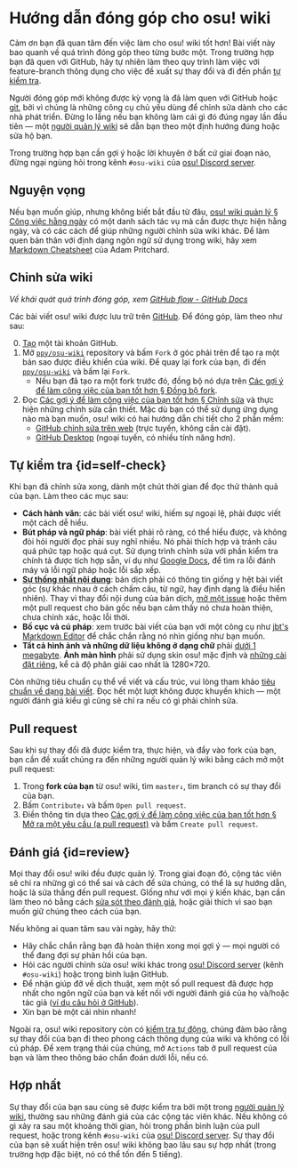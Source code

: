# Hướng dẫn đóng góp cho osu! wiki

Cảm ơn bạn đã quan tâm đến việc làm cho osu! wiki tốt hơn! Bài viết này bao quanh về quá trình đóng góp theo từng bước một. Trong trường hợp bạn đã quen với GitHub, hãy tự nhiên làm theo quy trình làm việc với feature-branch thông dụng cho việc đề xuất sự thay đổi và đi đến phần [tự kiểm tra](#self-check).

Người đóng góp mới không được kỳ vọng là đã làm quen với GitHub hoặc [git](https://git-scm.com/), bởi vì chúng là những công cụ chủ yếu dùng để chỉnh sửa dành cho các nhà phát triển. Đừng lo lắng nếu bạn không làm cái gì đó đúng ngay lần đầu tiên — một [người quản lý wiki](/wiki/People/osu!_wiki_maintainers) sẽ dẫn bạn theo một định hướng đúng hoặc sửa hộ bạn.

Trong trường hợp bạn cần gợi ý hoặc lời khuyên ở bất cứ giai đoạn nào, đừng ngại ngùng hỏi trong kênh `#osu-wiki` của [osu! Discord server](/wiki/Community/osu!_Discord_server).

## Nguyện vọng

Nếu bạn muốn giúp, nhưng không biết bắt đầu từ đâu, [osu! wiki quản lý § Công việc hằng ngày](/wiki/osu!_wiki/Maintenance#routines) có một danh sách tác vụ mà cần được thực hiện hằng ngày, và có các cách để giúp những người chỉnh sửa wiki khác. Để làm quen bản thân với định dạng ngôn ngữ sử dụng trong wiki, hãy xem [Markdown Cheatsheet](https://github.com/adam-p/markdown-here/wiki/Markdown-Cheatsheet) của Adam Pritchard.

## Chỉnh sửa wiki

*Về khái quát quá trình đóng góp, xem [GitHub flow - GitHub Docs](https://docs.github.com/en/get-started/quickstart/github-flow)*

Các bài viết osu! wiki được lưu trữ trên [GitHub][osu_wiki]. Để đóng góp, làm theo như sau:

0. [Tạo](https://github.com/signup) một tài khoản GitHub.
1. Mở [`ppy/osu-wiki`][osu_wiki] repository và bấm `Fork` ở góc phải trên để tạo ra một bản sao được điều khiển của wiki. Để quay lại fork của bạn, đi đến [`ppy/osu-wiki`][osu_wiki] và bấm lại `Fork`.
   - Nếu bạn đã tạo ra một fork trước đó, đồng bộ nó dựa trên [Các gợi ý để làm công việc của bạn tốt hơn § Đồng bộ fork](/wiki/osu!_wiki/Contribution_guide/Best_practices#đồng-bộ-fork).
2. Đọc [Các gợi ý để làm công việc của bạn tốt hơn § Chỉnh sửa](/wiki/osu!_wiki/Contribution_guide/Best_practices#chỉnh-sửa) và thực hiện những chỉnh sửa cần thiết. Mặc dù bạn có thể sử dụng ứng dụng nào mà bạn muốn, osu! wiki có hai hướng dẫn chi tiết cho 2 phần mềm:
   - [GitHub chỉnh sửa trên web](/wiki/osu!_wiki/Contribution_guide/GitHub_web-based_editor) (trực tuyến, không cần cài đặt).
   - [GitHub Desktop](/wiki/osu!_wiki/Contribution_guide/GitHub_Desktop) (ngoại tuyến, có nhiều tính năng hơn).

## Tự kiểm tra {id=self-check}

Khi bạn đã chỉnh sửa xong, dành một chút thời gian để đọc thử thành quả của bạn. Làm theo các mục sau:

- **Cách hành văn**: các bài viết osu! wiki, hiếm sự ngoại lệ, phải được viết một cách dễ hiểu.
- **Bút pháp và ngữ pháp**: bài viết phải rõ ràng, có thể hiểu được, và không đòi hỏi người đọc phải suy nghĩ nhiều. Nó phải thích hợp và tránh câu quá phức tạp hoặc quá cụt. Sử dụng trình chỉnh sửa với phần kiểm tra chính tả được tích hợp sẵn, ví dụ như [Google Docs](https://docs.google.com), để tìm ra lỗi đánh máy và lỗi ngữ pháp hoặc lỗi sắp xếp.
- **[Sự thống nhất nội dung](/wiki/Article_styling_criteria/Writing#content-parity)**: bản dịch phải có thông tin giống y hệt bài viết góc (sự khác nhau ở cách chấm câu, từ ngữ, hay định dạng là điều hiển nhiên). Thay vì thay đổi nội dung của bản dịch, [mở một issue](https://github.com/ppy/osu-wiki/issues/new) hoặc thêm một pull request cho bản gốc nếu bạn cảm thấy nó chưa hoàn thiện, chưa chính xác, hoặc lỗi thời.
- **Bố cục và cú pháp**: xem trước bài viết của bạn với một công cụ như [jbt's Markdown Editor](https://jbt.github.io/markdown-editor/) để chắc chắn rằng nó nhìn giống như bạn muốn.
- **Tất cả hình ảnh và những dữ liệu không ở dạng chữ** phải [dưới 1 megabyte](/wiki/Article_styling_criteria/Formatting#file-size). **Ảnh màn hình** phải sử dụng skin osu! mặc định và [những cài đặt riêng](/wiki/Article_styling_criteria/Formatting#screenshots-of-gameplay), kể cả độ phân giải cao nhất là 1280×720.

Còn những tiêu chuẩn cụ thể về viết và cấu trúc, vui lòng tham khảo [tiêu chuẩn về dạng bài viết](/wiki/Article_styling_criteria). Đọc hết một lượt không được khuyến khích — một người đánh giá kiểu gì cũng sẽ chỉ ra nếu có gì phải chỉnh sửa.

## Pull request

Sau khi sự thay đổi đã được kiểm tra, thực hiện, và đẩy vào fork của bạn, bạn cần đề xuất chúng ra đến những người quản lý wiki bằng cách mở một pull request:

1. Trong **fork của bạn** từ osu! wiki, tìm `master↓`, tìm branch có sự thay đổi của bạn.
2. Bấm `Contribute↓` và bấm `Open pull request`.
3. Điền thông tin dựa theo [Các gợi ý để làm công việc của bạn tốt hơn § Mở ra một yêu cầu (a pull request)](/wiki/osu!_wiki/Contribution_guide/Best_practices#mở-ra-một-yêu-cầu-(a-pull-request)) và bấm `Create pull request`.

## Đánh giá {id=review}

Mọi thay đổi osu! wiki đều được quản lý. Trong giai đoạn đó, cộng tác viên sẽ chỉ ra những gì có thể sai và cách để sửa chúng, có thể là sự hướng dẫn, hoặc là sửa thẳng đến pull request. GIống như với mọi ý kiến khác, bạn cần làm theo nó bằng cách [sửa sót theo đánh giá](/wiki/osu!_wiki/Contribution_guide/Best_practices#sửa-sót-theo-đánh-giá), hoặc giải thích vì sao bạn muốn giữ chúng theo cách của bạn.

Nếu không ai quan tâm sau vài ngày, hãy thử:

- Hãy chắc chắn rằng bạn đã hoàn thiện xong mọi gợi ý — mọi người có thể đang đợi sự phản hồi của bạn.
- Hỏi các người chỉnh sửa osu! wiki khác trong [osu! Discord server](/wiki/Community/osu!_Discord_server) (kênh `#osu-wiki`) hoặc trong bình luận GitHub.
- Để nhận giúp đỡ về dịch thuật, xem một số pull request đã được hợp nhất cho ngôn ngữ của bạn và kết nối với người đánh giá của họ và/hoặc tác giả ([ví dụ câu hỏi ở GitHub](https://github.com/ppy/osu-wiki/pulls?q=is:pr+is:merged+[ID])).
- Xin bạn bè một cái nhìn nhanh!

Ngoài ra, osu! wiki repository còn có [kiểm tra tự động](/wiki/osu!_wiki/Maintenance#ci-checks), chúng đảm bảo rằng sự thay đổi của bạn đi theo phong cách thông dụng của wiki và không có lỗi cú pháp. Để xem trạng thái của chúng, mở `Actions` tab ở pull request của bạn và làm theo thông báo chẩn đoán dưới lỗi, nếu có.

## Hợp nhất

Sự thay đổi của bạn sau cùng sẽ được kiểm tra bởi một trong [người quản lý wiki](/wiki/People/osu!_wiki_maintainers), thường sau những đánh giá của các cộng tác viên khác. Nếu không có gì xảy ra sau một khoảng thời gian, hỏi trong phần bình luận của pull request, hoặc trong kênh `#osu-wiki` của [osu! Discord server](/wiki/Community/osu!_Discord_server). Sự thay đổi của bạn sẽ xuất hiện trên osu! wiki không bao lâu sau sự hợp nhất (trong trường hợp đặc biệt, nó có thể tốn đến 5 tiếng).

[osu_wiki]: https://github.com/ppy/osu-wiki
